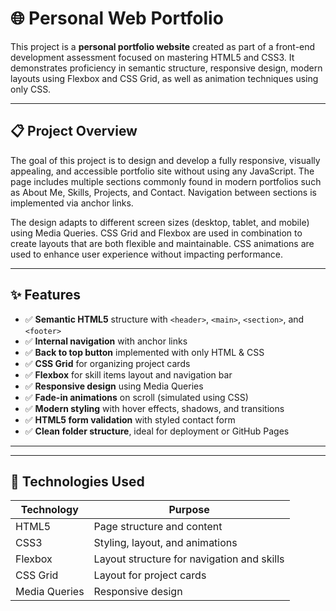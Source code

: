 # 🌐 Personal Web Portfolio

This project is a **personal portfolio website** created as part of a front-end development assessment focused on mastering HTML5 and CSS3. It demonstrates proficiency in semantic structure, responsive design, modern layouts using Flexbox and CSS Grid, as well as animation techniques using only CSS.

---

## 📋 Project Overview

The goal of this project is to design and develop a fully responsive, visually appealing, and accessible portfolio site without using any JavaScript. The page includes multiple sections commonly found in modern portfolios such as About Me, Skills, Projects, and Contact. Navigation between sections is implemented via anchor links.

The design adapts to different screen sizes (desktop, tablet, and mobile) using Media Queries. CSS Grid and Flexbox are used in combination to create layouts that are both flexible and maintainable. CSS animations are used to enhance user experience without impacting performance.

---

## ✨ Features

- ✅ **Semantic HTML5** structure with `<header>`, `<main>`, `<section>`, and `<footer>`
- ✅ **Internal navigation** with anchor links
- ✅ **Back to top button** implemented with only HTML & CSS
- ✅ **CSS Grid** for organizing project cards
- ✅ **Flexbox** for skill items layout and navigation bar
- ✅ **Responsive design** using Media Queries
- ✅ **Fade-in animations** on scroll (simulated using CSS)
- ✅ **Modern styling** with hover effects, shadows, and transitions
- ✅ **HTML5 form validation** with styled contact form
- ✅ **Clean folder structure**, ideal for deployment or GitHub Pages

---

---

## 🧪 Technologies Used

| Technology | Purpose                          |
|------------|----------------------------------|
| HTML5      | Page structure and content       |
| CSS3       | Styling, layout, and animations  |
| Flexbox    | Layout structure for navigation and skills |
| CSS Grid   | Layout for project cards         |
| Media Queries | Responsive design             |
